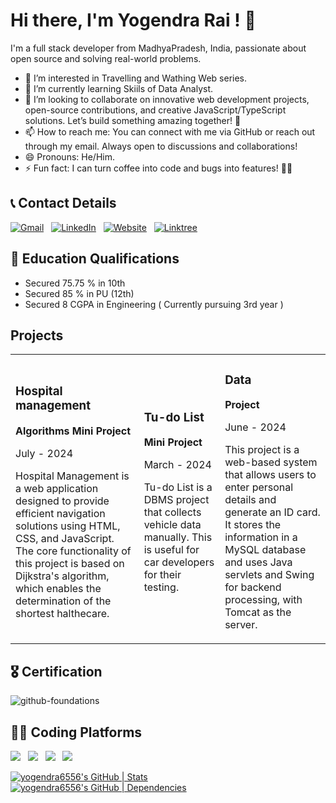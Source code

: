 # Hi there, I'm Yogendra Rai ! 👋

I'm a full stack developer from MadhyaPradesh, India, passionate about open source and solving real-world problems.
- 👀 I’m interested in Travelling and Wathing Web series.
- 🌱 I’m currently learning Skiils of Data Analyst.
- 💞️ I’m looking to collaborate on innovative web development projects, open-source contributions, and creative JavaScript/TypeScript solutions. Let’s build something amazing together! 🚀
- 📫 How to reach me: You can connect with me via GitHub or reach out through my email. Always open to discussions and collaborations!
- 😄 Pronouns: He/Him.
- ⚡ Fun fact: I can turn coffee into code and bugs into features! 🚀😄
## 📞 Contact Details

<a href="mailto:yogendrarai910@gmail.com"><img alt="Gmail" src="https://img.shields.io/badge/Gmail-D14836?style=for-the-badge&logo=gmail&logoColor=white" /></a> &nbsp;
<a href="https://www.linkedin.com/in/yogendra-rai-98ba31289/"><img alt="LinkedIn" src="https://img.shields.io/badge/LinkedIn-0077B5?style=for-the-badge&logo=linkedin&logoColor=white"/></a> &nbsp;
<a href="https://singular-naiad-8f92f6.netlify.app/"><img alt="Website" src="https://img.shields.io/badge/website-000000?style=for-the-badge&logo=About.me&logoColor=white"/></a> &nbsp;
<a href="https://linktr.ee/yogendra_rai"><img alt="Linktree" src="https://img.shields.io/badge/linktree-39E09B?style=for-the-badge&logo=linktree&logoColor=white"/></a> &nbsp;

## 📖 Education Qualifications

- Secured 75.75 % in 10th
- Secured 85 % in PU (12th)
- Secured 8 CGPA in Engineering ( Currently pursuing 3rd year )

## Projects

<table>
  <tr>
    <td>
      <h3>Hospital management</h3>
      <p><strong>Algorithms Mini Project</strong></p>
      <p>July - 2024</p>
      <p>Hospital Management is a web application designed to provide efficient navigation solutions using HTML, CSS, and JavaScript. The core functionality of this project is based on Dijkstra's algorithm, which enables the determination of the shortest halthecare.</p>
    </td>
    <td>
      <h3>Tu-do List</h3>
      <p><strong> Mini Project</strong></p>
      <p>March - 2024</p>
      <p>Tu-do List is a DBMS project that collects vehicle data manually. This is useful for car developers for their testing.</p>
    </td>
    <td>
      <h3>Data</h3>
      <p><strong>Project</strong></p>
      <p>June - 2024</p>
      <p>This project is a web-based system that allows users to enter personal details and generate an ID card. It stores the information in a MySQL database and uses Java servlets and Swing for backend processing, with Tomcat as the server.</p>
    </td>
  </tr>
</table>

## 🎖️ Certification 
![github-foundations]()


## 👨‍💻 Coding Platforms

<a href="https://www.hackerrank.com/profile/yogendrarai910"><img src="https://img.shields.io/badge/-Hackerrank-2EC866?style=for-the-badge&logo=HackerRank&logoColor=white"/></a> &nbsp;
<a href="https://leetcode.com/u/yogi94/"><img src="https://img.shields.io/badge/-LeetCode-FFA116?style=for-the-badge&logo=LeetCode&logoColor=black"/></a> &nbsp;
<a href="https://www.geeksforgeeks.org/user/yogendracv9k/"><img src="https://img.shields.io/badge/GeeksforGeeks-298D46?style=for-the-badge&logo=geeksforgeeks&logoColor=white"/></a> &nbsp;
<a href="https://www.codechef.com/users/slow_fort_60"><img src="https://img.shields.io/badge/Codechef-%23B92B27.svg?&style=for-the-badge&logo=Codechef&logoColor=white"/></a> &nbsp;

[![yogendra6556's GitHub | Stats](https://stats.quine.sh/yogendra6556/github?theme=dark)](https://quine.sh?utm_source=widgets&utm_campaign=dhruvabhat24)
[![yogendra6556's GitHub | Dependencies](https://stats.quine.sh/yogendra6556/dependencies?theme=dark)](https://quine.sh?utm_source=widgets&utm_campaign=dhruvabhat24)

<!---
Yogendra6556/Yogendra6556 is a ✨ special ✨ repository because its `README.md` (this file) appears on your GitHub profile.
You can click the Preview link to take a look at your changes.
--->
